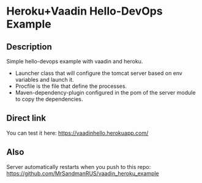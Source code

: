 # Heroku+Vaadin Hello-DevOps Example

## Description

Simple hello-devops example with vaadin and heroku. 

* Launcher class that will configure the tomcat server based on env variables and launch it.
* Procfile is the file that define the processes.
* Maven-dependency-plugin configured in the pom of the server module to copy the dependencies.

## Direct link

You can test it here: https://vaadinhello.herokuapp.com/

## Also

Server automatically restarts when you push to this repo: https://github.com/MrSandmanRUS/vaadin_heroku_example
